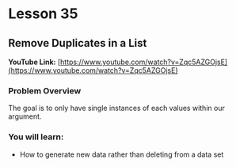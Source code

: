 # Lesson 35

## Remove Duplicates in a List

__YouTube Link:__ [https://www.youtube.com/watch?v=Zqc5AZGOjsE](https://www.youtube.com/watch?v=Zqc5AZGOjsE)

### Problem Overview

The goal is to only have single instances of each values within our argument.

### You will learn:

- How to generate new data rather than deleting from a data set
